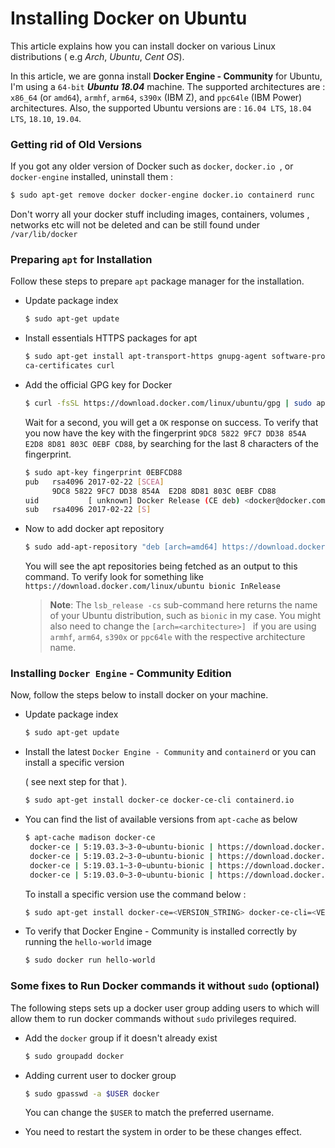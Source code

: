 # Installing Docker on Ubuntu

This article explains how you can install docker on various Linux distributions ( e.g  *Arch*, *Ubuntu*, *Cent OS*).

In this article, we are gonna install **Docker Engine - Community** for Ubuntu, I'm using a `64-bit` ***Ubuntu 18.04*** machine. The supported architectures are : `x86_64` (or `amd64`), `armhf`, `arm64`, `s390x` (IBM Z), and `ppc64le` (IBM Power) architectures. Also, the supported Ubuntu versions are : `16.04 LTS`, `18.04 LTS`, `18.10`, `19.04`.

### Getting rid of Old Versions

If you got any older version of Docker such as `docker`, `docker.io `, or `docker-engine` installed, uninstall them :

```bash
$ sudo apt-get remove docker docker-engine docker.io containerd runc
```

Don't worry all your docker stuff including images, containers, volumes , networks etc will not be deleted and can be still found under `/var/lib/docker`

### Preparing `apt` for Installation

Follow these steps to prepare `apt` package manager for the installation.

- Update package index

  ```bash
  $ sudo apt-get update
  ```

- Install essentials HTTPS packages for apt

  ```bash
  $ sudo apt-get install apt-transport-https gnupg-agent software-properties-common 
  ca-certificates curl
  ```

- Add the official GPG key for Docker

  ```bash
  $ curl -fsSL https://download.docker.com/linux/ubuntu/gpg | sudo apt-key add -
  ```

  Wait for a second, you will get a `OK` response  on success. To verify that you now have the key with the fingerprint `9DC8 5822 9FC7 DD38 854A E2D8 8D81 803C 0EBF CD88`, by searching for the last 8 characters of the fingerprint.

  ```bash
  $ sudo apt-key fingerprint 0EBFCD88
  pub   rsa4096 2017-02-22 [SCEA]
        9DC8 5822 9FC7 DD38 854A  E2D8 8D81 803C 0EBF CD88
  uid           [ unknown] Docker Release (CE deb) <docker@docker.com>
  sub   rsa4096 2017-02-22 [S]
  ```

- Now to add docker apt repository

  ```bash
  $ sudo add-apt-repository "deb [arch=amd64] https://download.docker.com/linux/ubuntu $(lsb_release -cs) stable"
  ```
  You will see the apt repositories being fetched as an output to this command. To verify look for something like `https://download.docker.com/linux/ubuntu bionic InRelease`
  
  > **Note**: The `lsb_release -cs` sub-command here returns the name of    your Ubuntu distribution, such as `bionic` in my case. You might also   need to change the `[arch=<architecture>] ` if you are using `armhf`,   `arm64`, `s390x` or `ppc64le` with the respective architecture name.

### Installing `Docker Engine` - Community Edition

Now, follow the steps below to install docker on your machine.

- Update package index

  ```bash
  $ sudo apt-get update
  ```

- Install the latest `Docker Engine - Community` and `containerd` or you can install a specific version 

  ( see next step for that ).

  ```bash
  $ sudo apt-get install docker-ce docker-ce-cli containerd.io
  ```

- You can find the list of available versions from `apt-cache` as below

  ```bash
  $ apt-cache madison docker-ce
   docker-ce | 5:19.03.3~3-0~ubuntu-bionic | https://download.docker.com/linux/ubuntu bionic/stable amd64 Packages
   docker-ce | 5:19.03.2~3-0~ubuntu-bionic | https://download.docker.com/linux/ubuntu bionic/stable amd64 Packages
   docker-ce | 5:19.03.1~3-0~ubuntu-bionic | https://download.docker.com/linux/ubuntu bionic/stable amd64 Packages
   docker-ce | 5:19.03.0~3-0~ubuntu-bionic | https://download.docker.com/linux/ubuntu bionic/stable amd64 Packages
  
  ```

  To install a specific version use the command below : 

  ```bash
  $ sudo apt-get install docker-ce=<VERSION_STRING> docker-ce-cli=<VERSION_STRING> containerd.io
  ```

- To verify that Docker Engine - Community is installed correctly by running the `hello-world` image

  ```bash
  $ sudo docker run hello-world
  ```

### Some fixes to Run Docker commands it without `sudo` (optional)

The following steps sets up a docker user group adding users to which will allow them to run docker commands without `sudo` privileges required.

- Add the `docker` group if it doesn't already exist

  ```bash
  $ sudo groupadd docker
  ```

- Adding current user to docker group

  ```bash
  $ sudo gpasswd -a $USER docker
  ```

  You can change the `$USER` to match the preferred username.

- You need to restart the system in order to be these changes effect.